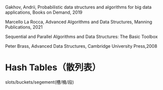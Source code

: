 Gakhov, Andrii, Probabilistic data structures and algorithms for big data applications, Books on Demand, 2019


Marcello La Rocca, Advanced Algorithms and Data Structures, Manning Publications, 2021

Sequential and Parallel Algorithms and Data Structures: The Basic Toolbox

Peter Brass, Advanced Data Structures, Cambridge University Press,2008


# Hash Tables（散列表）

slots/buckets/segement(槽/桶/段)
